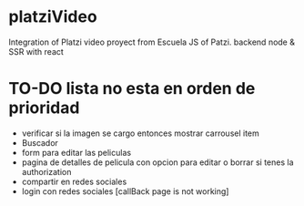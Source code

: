 # platziVideo
Integration of Platzi video proyect from Escuela JS of Patzi. backend node &amp; SSR with react

# TO-DO   lista no esta en orden de prioridad
 * verificar si la imagen se cargo entonces mostrar carrousel item
 * Buscador
 * form para editar las peliculas
 * pagina de detalles de pelicula con opcion para editar o borrar si tenes la authorization
 * compartir en redes sociales
 * login con redes sociales [callBack page is not working]
